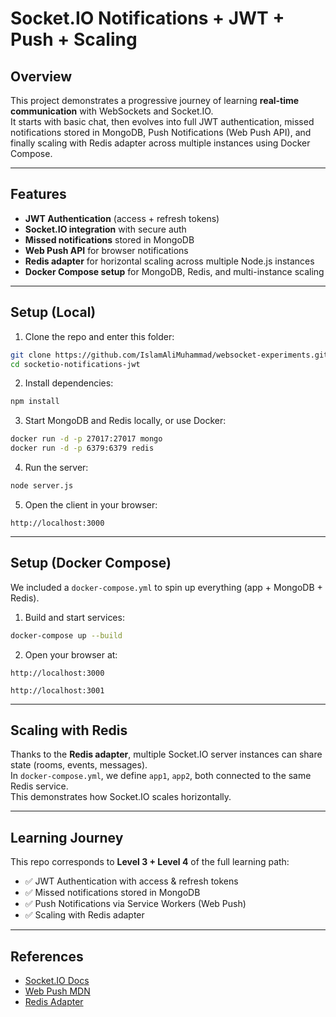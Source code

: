 # Socket.IO Notifications + JWT + Push + Scaling

## Overview
This project demonstrates a progressive journey of learning **real-time communication** with WebSockets and Socket.IO.  
It starts with basic chat, then evolves into full JWT authentication, missed notifications stored in MongoDB, Push Notifications (Web Push API), and finally scaling with Redis adapter across multiple instances using Docker Compose.

---

## Features
- **JWT Authentication** (access + refresh tokens)
- **Socket.IO integration** with secure auth
- **Missed notifications** stored in MongoDB
- **Web Push API** for browser notifications
- **Redis adapter** for horizontal scaling across multiple Node.js instances
- **Docker Compose setup** for MongoDB, Redis, and multi-instance scaling

---

## Setup (Local)

1. Clone the repo and enter this folder:

```bash
git clone https://github.com/IslamAliMuhammad/websocket-experiments.git
cd socketio-notifications-jwt
```

2. Install dependencies:

```bash
npm install
```

3. Start MongoDB and Redis locally, or use Docker:

```bash
docker run -d -p 27017:27017 mongo
docker run -d -p 6379:6379 redis
```

4. Run the server:

```bash
node server.js
```

5. Open the client in your browser:

```
http://localhost:3000
```

---

## Setup (Docker Compose)

We included a `docker-compose.yml` to spin up everything (app + MongoDB + Redis).

1. Build and start services:

```bash
docker-compose up --build
```

2. Open your browser at:

```
http://localhost:3000

http://localhost:3001

```

---

## Scaling with Redis

Thanks to the **Redis adapter**, multiple Socket.IO server instances can share state (rooms, events, messages).  
In `docker-compose.yml`, we define `app1`, `app2`, both connected to the same Redis service.  
This demonstrates how Socket.IO scales horizontally.

---

## Learning Journey

This repo corresponds to **Level 3 + Level 4** of the full learning path:

- ✅ JWT Authentication with access & refresh tokens
- ✅ Missed notifications stored in MongoDB
- ✅ Push Notifications via Service Workers (Web Push)
- ✅ Scaling with Redis adapter

---

## References
- [Socket.IO Docs](https://socket.io/docs/v4/)
- [Web Push MDN](https://developer.mozilla.org/en-US/docs/Web/API/Push_API)
- [Redis Adapter](https://socket.io/docs/v4/redis-adapter/)
